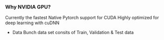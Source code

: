 ### Why NVIDIA GPU?
Currently the fastest
Native Pytorch support for CUDA
Highly optimized for deep learning with cuDNN

* Data Bunch data set consits of Train, Validation & Test data















